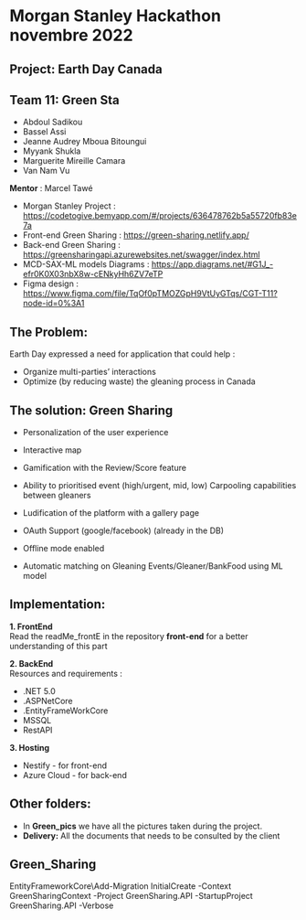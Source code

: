 # Morgan Stanley Hackathon novembre 2022
## Project: Earth Day Canada
## Team 11: Green Sta
* Abdoul Sadikou <br />  			
* Bassel Assi  <br />
* Jeanne Audrey Mboua Bitoungui <br />
* Myyank Shukla <br />
* Marguerite Mireille Camara <br />
* Van Nam Vu <br />

**Mentor** : Marcel Tawé  <br />

* Morgan Stanley Project : https://codetogive.bemyapp.com/#/projects/636478762b5a55720fb83e7a <br />
* Front-end Green Sharing : https://green-sharing.netlify.app/ <br />
* Back-end Green Sharing : https://greensharingapi.azurewebsites.net/swagger/index.html <br />
* MCD-SAX-ML models Diagrams : https://app.diagrams.net/#G1J_-efr0K0X03nbX8w-cENkyHh6ZV7eTP <br />
* Figma design : https://www.figma.com/file/TqOf0pTMOZGpH9VtUyGTqs/CGT-T11?node-id=0%3A1 <br />

##  The Problem: 

Earth Day expressed a need for application that could help :
* Organize multi-parties’ interactions
* Optimize (by reducing waste)  the gleaning process in Canada


## The solution: Green Sharing
* Personalization of the user experience 


* Interactive map 


* Gamification with the Review/Score  feature


* Ability to prioritised  event (high/urgent, mid, low)
Carpooling capabilities between gleaners  

* Ludification of the platform  with a gallery page 

* OAuth Support (google/facebook)  (already in the DB) 

* Offline mode enabled


* Automatic matching on Gleaning Events/Gleaner/BankFood using ML model  



## Implementation:
**1.  FrontEnd** <br /> 
Read the readMe_frontE in the repository **front-end** for a better understanding of this part  <br /> 

**2.  BackEnd**  <br /> 
Resources and requirements : <br />
* .NET 5.0 <br />
* .ASPNetCore <br />
* .EntityFrameWorkCore <br />
* MSSQL <br />
* RestAPI <br />

**3.  Hosting**  <br /> 
* Nestify - for front-end <br />
* Azure Cloud - for back-end <br />



## Other folders:

* In **Green_pics** we have all the pictures taken during the project.
* **Delivery:** All the documents that needs to be consulted by the client











## Green_Sharing

EntityFrameworkCore\Add-Migration InitialCreate -Context GreenSharingContext -Project  GreenSharing.API -StartupProject GreenSharing.API -Verbose
